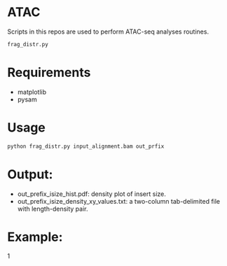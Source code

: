 # ATAC

Scripts in this repos are used to perform ATAC-seq analyses routines.
```sh
frag_distr.py
```

# Requirements
  - matplotlib
  - pysam

# Usage
```sh
python frag_distr.py input_alignment.bam out_prfix
```

# Output:

* out_prefix_isize_hist.pdf: density plot of insert size.
* out_prefix_isize_density_xy_values.txt: a two-column tab-delimited file with length-density pair.

# Example:
1[](https://dbrg77.files.wordpress.com/2017/02/regular.png)

